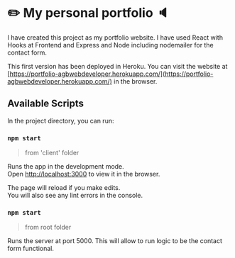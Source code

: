 # :pencil2: My personal portfolio :speaker:

I have created this project as my portfolio website. I have used React with Hooks at Frontend and Express and Node including nodemailer for the contact form.

This first version has been deployed in Heroku.
You can visit the website at [https://portfolio-agbwebdeveloper.herokuapp.com/](https://portfolio-agbwebdeveloper.herokuapp.com/) in the browser.


## Available Scripts

In the project directory, you can run:

### `npm start`
> from 'client' folder

Runs the app in the development mode.\
Open [http://localhost:3000](http://localhost:3000) to view it in the browser.

The page will reload if you make edits.\
You will also see any lint errors in the console.

### `npm start`
> from root folder

Runs the server at port 5000.
This will allow to run logic to be the contact form functional.
